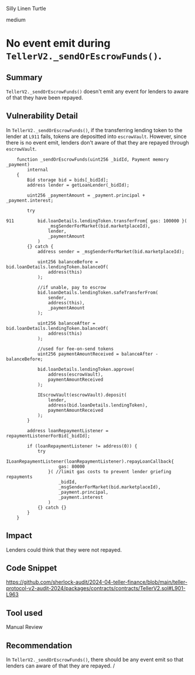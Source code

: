 Silly Linen Turtle

medium

# No event emit during `TellerV2._sendOrEscrowFunds()`.

## Summary

`TellerV2._sendOrEscrowFunds()` doesn't emit any event for lenders to aware of that they have been repayed.

## Vulnerability Detail

In `TellerV2._sendOrEscrowFunds()`, if the transferring lending token to the lender at `L911` fails, tokens are depositted into `escrowVault`. However, since there is no event emit, lenders don't aware of that they are repayed through `escrowVault`.

```solidity
    function _sendOrEscrowFunds(uint256 _bidId, Payment memory _payment)
        internal
    {
        Bid storage bid = bids[_bidId];
        address lender = getLoanLender(_bidId);

        uint256 _paymentAmount = _payment.principal + _payment.interest;

        try 

911         bid.loanDetails.lendingToken.transferFrom{ gas: 100000 }(
                _msgSenderForMarket(bid.marketplaceId),
                lender,
                _paymentAmount
            )
        {} catch {
            address sender = _msgSenderForMarket(bid.marketplaceId);

            uint256 balanceBefore = bid.loanDetails.lendingToken.balanceOf(
                address(this)
            ); 

            //if unable, pay to escrow
            bid.loanDetails.lendingToken.safeTransferFrom(
                sender,
                address(this),
                _paymentAmount
            );

            uint256 balanceAfter = bid.loanDetails.lendingToken.balanceOf(
                address(this)
            );

            //used for fee-on-send tokens
            uint256 paymentAmountReceived = balanceAfter - balanceBefore;

            bid.loanDetails.lendingToken.approve(
                address(escrowVault),
                paymentAmountReceived
            );

            IEscrowVault(escrowVault).deposit(
                lender,
                address(bid.loanDetails.lendingToken),
                paymentAmountReceived
            );
        }

        address loanRepaymentListener = repaymentListenerForBid[_bidId];

        if (loanRepaymentListener != address(0)) {
            try
                ILoanRepaymentListener(loanRepaymentListener).repayLoanCallback{
                    gas: 80000
                }( //limit gas costs to prevent lender griefing repayments
                    _bidId,
                    _msgSenderForMarket(bid.marketplaceId),
                    _payment.principal,
                    _payment.interest
                )
            {} catch {}
        }
    }
```

## Impact

Lenders could think that they were not repayed.

## Code Snippet

https://github.com/sherlock-audit/2024-04-teller-finance/blob/main/teller-protocol-v2-audit-2024/packages/contracts/contracts/TellerV2.sol#L901-L963

## Tool used

Manual Review

## Recommendation

In `TellerV2._sendOrEscrowFunds()`, there should be any event emit so that lenders can aware of that they are repayed.
/